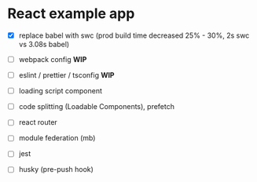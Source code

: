 # React example app

- [x] replace babel with swc (prod build time decreased 25% - 30%, 2s swc vs 3.08s babel)

- [ ] webpack config **WIP**

- [ ] eslint / prettier / tsconfig **WIP**

- [ ] loading script component

- [ ] code splitting (Loadable Components), prefetch

- [ ] react router

- [ ] module federation (mb)

- [ ] jest

- [ ] husky (pre-push hook)
